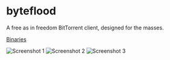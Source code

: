 byteflood
=========

A free as in freedom BitTorrent client, designed for the masses.

[Binaries](https://github.com/hexafluoride/byteflood/releases)

![Screenshot 1](http://i.imgur.com/7GnPSav.png)
![Screenshot 2](http://i.imgur.com/mfaaGJK.png)
![Screenshot 3](http://i.imgur.com/FS4kKcE.png)

